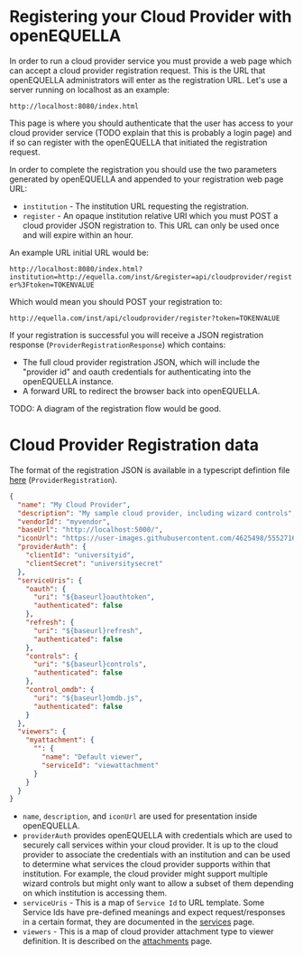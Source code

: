 # Registering your Cloud Provider with openEQUELLA

In order to run a cloud provider service you must provide a web page which can accept a cloud provider registration request. This is the URL that openEQUELLA administrators will enter as the registration URL. Let's use a server running on localhost as an example:

`http://localhost:8080/index.html`

This page is where you should authenticate that the user has access to your cloud provider service (TODO explain that this is probably a login page) and if so can register with the openEQUELLA that initiated the registration request.

In order to complete the registration you should use the two parameters generated by openEQUELLA and appended to your registration web page URL:

- `institution` - The institution URL requesting the registration.
- `register` - An opaque institution relative URI which you must POST a cloud provider JSON registration to. This URL can only be used once and will expire within an hour.

An example URL initial URL would be:

`http://localhost:8080/index.html?institution=http://equella.com/inst/&register=api/cloudprovider/register%3Ftoken=TOKENVALUE`

Which would mean you should POST your registration to:

`http://equella.com/inst/api/cloudprovider/register?token=TOKENVALUE`

If your registration is successful you will receive a JSON registration response (`ProviderRegistrationResponse`) which contains:

- The full cloud provider registration JSON, which will include the "provider id" and oauth credentials for authenticating into the openEQUELLA instance.
- A forward URL to redirect the browser back into openEQUELLA.

TODO: A diagram of the registration flow would be good.

# Cloud Provider Registration data

The format of the registration JSON is available in a typescript defintion file [here](../registration.d.ts) (`ProviderRegistration`).

```json
{
  "name": "My Cloud Provider",
  "description": "My sample cloud provider, including wizard controls",
  "vendorId": "myvendor",
  "baseUrl": "http://localhost:5000/",
  "iconUrl": "https://user-images.githubusercontent.com/4625498/55527161-8591ca80-56e3-11e9-8865-ca7c3bc5b7f2.gif",
  "providerAuth": {
    "clientId": "universityid",
    "clientSecret": "universitysecret"
  },
  "serviceUris": {
    "oauth": {
      "uri": "${baseurl}oauthtoken",
      "authenticated": false
    },
    "refresh": {
      "uri": "${baseurl}refresh",
      "authenticated": false
    },
    "controls": {
      "uri": "${baseurl}controls",
      "authenticated": false
    },
    "control_omdb": {
      "uri": "${baseurl}omdb.js",
      "authenticated": false
    }
  },
  "viewers": {
    "myattachment": {
      "": {
        "name": "Default viewer",
        "serviceId": "viewattachment"
      }
    }
  }
}
```

- `name`, `description`, and `iconUrl` are used for presentation inside openEQUELLA.
- `providerAuth` provides openEQUELLA with credentials which are used to securely call services within your cloud provider.
  It is up to the cloud provider to associate the credentials with an institution and can be used to determine what services the cloud provider supports within that institution. For example, the cloud provider might support multiple wizard controls but might only want to allow a subset of them depending on which institution is accessing them.
- `serviceUris` - This is a map of `Service Id` to URL template. Some Service Ids have pre-defined meanings and expect request/responses in a certain format, they are documented in the [services](services.md) page.
- `viewers` - This is a map of cloud provider attachment type to viewer definition. It is described on the [attachments](attachments.md) page.
